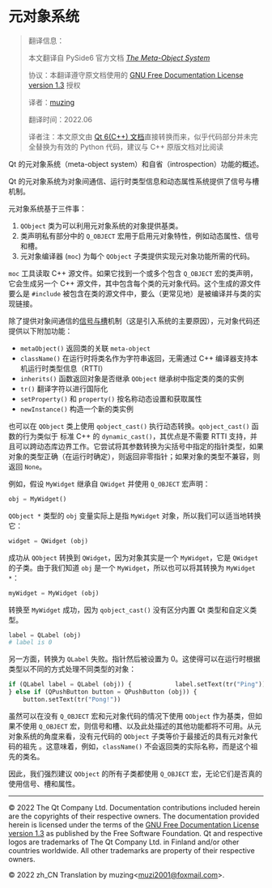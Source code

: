 # 元对象系统

> 翻译信息：
>
> 本文翻译自 PySide6 官方文档 *[The Meta-Object System](https://doc.qt.io/qtforpython/overviews/metaobjects.html)*
>
> 协议：本翻译遵守原文档使用的 [GNU Free Documentation License version 1.3](https://www.gnu.org/licenses/fdl-1.3.html) 授权
>
> 译者：[muzing](https://muzing.top/about/)
>
> 翻译时间：2022.06
>
> 译者注：本文原文由 [Qt 6(C++) 文档](https://doc.qt.io/qt-6/metaobjects.html)直接转换而来，似乎代码部分并未完全替换为有效的 Python 代码，建议与 C++ 原版文档对比阅读

Qt 的元对象系统（meta-object system）和自省（introspection）功能的概述。

Qt 的元对象系统为对象间通信、运行时类型信息和动态属性系统提供了信号与槽机制。

元对象系统基于三件事：

1. `QObject` 类为可以利用元对象系统的对象提供基类。
2. 类声明私有部分中的 `Q_OBJECT` 宏用于启用元对象特性，例如动态属性、信号和槽。
3. 元对象编译器 (`moc`) 为每个 `QObject` 子类提供实现元对象功能所需的代码。

`moc` 工具读取 C++ 源文件。如果它找到一个或多个包含 `Q_OBJECT` 宏的类声明，它会生成另一个 C++ 源文件，其中包含每个类的元对象代码。这个生成的源文件要么是 `#include` 被包含在类的源文件中，要么（更常见地）是被编译并与类的实现链接。

除了提供对象间通信的[信号与槽](https://doc.qt.io/qtforpython/overviews/signalsandslots.html#signals-slots)机制（这是引入系统的主要原因），元对象代码还提供以下附加功能：

- `metaObject()` 返回类的关联 `meta-object`
- `className()` 在运行时将类名作为字符串返回，无需通过 C++ 编译器支持本机运行时类型信息（RTTI）
- `inherits()` 函数返回对象是否继承 `QObject` 继承树中指定类的类的实例
- `tr()` 翻译字符以进行国际化
- `setProperty()` 和 `property()` 按名称动态设置和获取属性
- `newInstance()` 构造一个新的类实例

也可以在 `QObject` 类上使用 `qobject_cast()` 执行动态转换。`qobject_cast()` 函数的行为类似于 标准 C++ 的 `dynamic_cast()`，其优点是不需要 RTTI 支持，并且可以跨动态库边界工作。它尝试将其参数转换为尖括号中指定的指针类型，如果对象的类型正确（在运行时确定），则返回非零指针；如果对象的类型不兼容，则返回 `None`。

例如，假设 `MyWidget` 继承自 `QWidget` 并使用 `Q_OBJECT` 宏声明：

```python
obj = MyWidget()
```

`QObject *` 类型的 `obj` 变量实际上是指 `MyWidget` 对象，所以我们可以适当地转换它：

```python
widget = QWidget (obj)
```

成功从 `QObject` 转换到 `QWidget`，因为对象其实是一个 `MyWidget`，它是 `QWidget` 的子类。由于我们知道 `obj` 是一个 `MyWidget`，所以也可以将其转换为 `MyWidget *`：

```python
myWidget = MyWidget (obj)
```

转换至 `MyWidget` 成功，因为 `qobject_cast()` 没有区分内置 Qt 类型和自定义类型。

```python
label = QLabel (obj)
# label is 0
```

另一方面，转换为 `QLabel` 失败。指针然后被设置为 0。这使得可以在运行时根据类型以不同的方式处理不同类型的对象：

```python
if (QLabel label = QLabel (obj)) {            label.setText(tr("Ping"))
} else if (QPushButton button = QPushButton (obj)) {
    button.setText(tr("Pong!"))
```

虽然可以在没有 `Q_OBJECT` 宏和元对象代码的情况下使用 `QObject` 作为基类，但如果不使用 `Q_OBJECT` 宏，则信号和槽、以及此处描述的其他功能都将不可用。从元对象系统的角度来看，没有元代码的 `QObject` 子类等价于最接近的具有元对象代码的祖先 。这意味着，例如，`className()` 不会返回类的实际名称，而是这个祖先的类名。

因此，我们强烈建议 `QObject` 的所有子类都使用 `Q_OBJECT` 宏，无论它们是否真的使用信号、槽和属性。

------

© 2022 The Qt Company Ltd. Documentation contributions included herein are the copyrights of their respective owners. The documentation provided herein is licensed under the terms of the [GNU Free Documentation License version 1.3](https://www.gnu.org/licenses/fdl-1.3.html) as published by the Free Software Foundation. Qt and respective logos are trademarks of The Qt Company Ltd. in Finland and/or other countries worldwide. All other trademarks are property of their respective owners.

© 2022 zh_CN Translation by muzing\<muzi2001@foxmail.com>.
